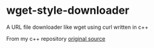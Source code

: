 # wget-style-downloader
A URL file downloader like wget using curl written in c++

From my c++ repository 
[original source](https://github.com/Hackbot142/cpp-progress/blob/master/progress/wget-dowloader.cpp)
